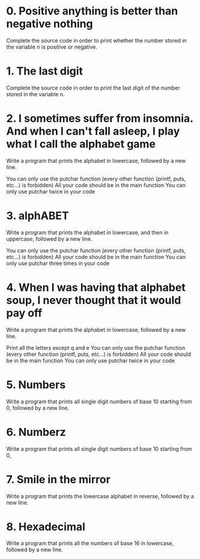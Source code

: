 # 0. Positive anything is better than negative nothing

Complete the source code in order to print whether the number stored in the variable n is positive or negative.

# 1. The last digit

Complete the source code in order to print the last digit of the number stored in the variable n.

# 2. I sometimes suffer from insomnia. And when I can't fall asleep, I play what I call the alphabet game

Write a program that prints the alphabet in lowercase, followed by a new line.

You can only use the putchar function (every other function (printf, puts, etc…) is forbidden)
All your code should be in the main function
You can only use putchar twice in your code

# 3. alphABET

Write a program that prints the alphabet in lowercase, and then in uppercase, followed by a new line.

You can only use the putchar function (every other function (printf, puts, etc…) is forbidden)
All your code should be in the main function
You can only use putchar three times in your code

# 4. When I was having that alphabet soup, I never thought that it would pay off

Write a program that prints the alphabet in lowercase, followed by a new line.

Print all the letters except q and e
You can only use the putchar function (every other function (printf, puts, etc…) is forbidden)
All your code should be in the main function
You can only use putchar twice in your code

# 5. Numbers

Write a program that prints all single digit numbers of base 10 starting from 0, followed by a new line.

# 6. Numberz

Write a program that prints all single digit numbers of base 10 starting from 0,

# 7. Smile in the mirror

Write a program that prints the lowercase alphabet in reverse, followed by a new line.

# 8. Hexadecimal

Write a program that prints all the numbers of base 16 in lowercase, followed by a new line.

